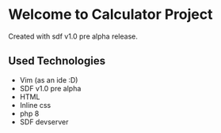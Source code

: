  # Welcome to Calculator Project
 Created with sdf v1.0 pre alpha release.

## Used Technologies
- Vim (as an ide :D)
- SDF v1.0 pre alpha
- HTML
- Inline css
- php 8
- SDF devserver
